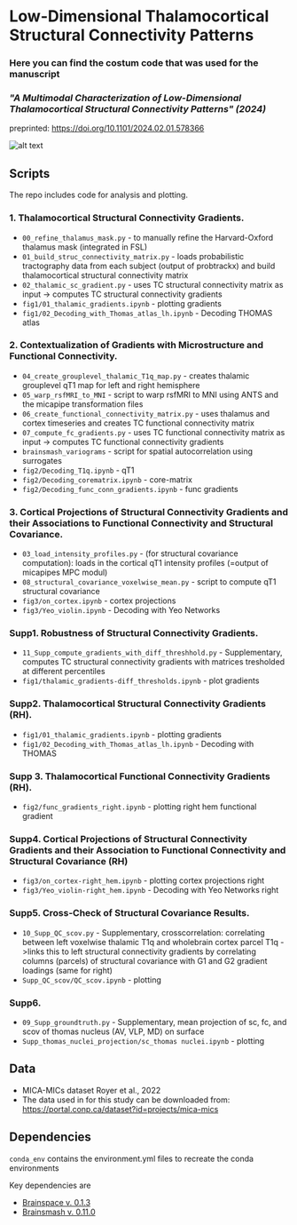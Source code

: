 # Low-Dimensional Thalamocortical Structural Connectivity Patterns

### Here you can find the costum code that was used for the manuscript 
### *"A Multimodal Characterization of Low-Dimensional Thalamocortical Structural Connectivity Patterns" (2024)*
preprinted: https://doi.org/10.1101/2024.02.01.578366

![alt text](https://github.com/CNG-LAB/cngopen/blob/main/thalamic_gradients/thala_gradients.png) 

## **Scripts** 
The repo includes code for analysis and plotting. 

### 1.  Thalamocortical Structural Connectivity Gradients.

- `00_refine_thalamus_mask.py` - to manually refine the Harvard-Oxford thalamus mask (integrated in FSL)
- `01_build_struc_connectivity_matrix.py` - loads probabilistic tractography data from each subject (output of probtrackx) and build thalamocortical structural connectivity matrix
- `02_thalamic_sc_gradient.py` - uses TC structural connectivity matrix as input -> computes TC structural connectivity gradients
- `fig1/01_thalamic_gradients.ipynb` - plotting gradients
- `fig1/02_Decoding_with_Thomas_atlas_lh.ipynb` - Decoding THOMAS atlas

### 2.  Contextualization of Gradients with Microstructure and Functional Connectivity.

- `04_create_grouplevel_thalamic_T1q_map.py` - creates thalamic grouplevel qT1 map for left and right hemisphere
- `05_warp_rsfMRI_to_MNI` - script to warp rsfMRI to MNI using ANTS and the micapipe transformation files
- `06_create_functional_connectivity_matrix.py` - uses thalamus and cortex timeseries and creates TC functional connectivity matrix
- `07_compute_fc_gradients.py` - uses TC functional connectivity matrix as input -> computes TC functional connectivity gradients
- `brainsmash_variograms` - script for spatial autocorrelation using surrogates
- `fig2/Decoding_T1q.ipynb` - qT1
- `fig2/Decoding_corematrix.ipynb` - core-matrix
- `fig2/Decoding_func_conn_gradients.ipynb` - func gradients

### 3.  Cortical Projections of Structural Connectivity Gradients and their Associations to Functional Connectivity and Structural Covariance. 

- `03_load_intensity_profiles.py` - (for structural covariance computation): loads in the cortical qT1 intensity profiles (=output of micapipes MPC modul)
- `08_structural_covariance_voxelwise_mean.py` - script to compute qT1 structural covariance
- `fig3/on_cortex.ipynb` - cortex projections
- `fig3/Yeo_violin.ipynb` - Decoding with Yeo Networks

### Supp1.  Robustness of Structural Connectivity Gradients.
- `11_Supp_compute_gradients_with_diff_threshhold.py` - Supplementary, computes TC structural connectivity gradients with matrices tresholded at different percentiles
- `fig1/thalamic_gradients-diff_thresholds.ipynb` - plot gradients

### Supp2.   Thalamocortical Structural Connectivity Gradients (RH).
- `fig1/01_thalamic_gradients.ipynb` - plotting gradients
- `fig1/02_Decoding_with_Thomas_atlas_lh.ipynb` - Decoding with THOMAS

### Supp 3. Thalamocortical Functional Connectivity Gradients (RH). 
- `fig2/func_gradients_right.ipynb` - plotting right hem functional gradient

### Supp4.  Cortical Projections of Structural Connectivity Gradients and their Association to Functional Connectivity and Structural Covariance (RH)
- `fig3/on_cortex-right_hem.ipynb` - plotting cortex projections right
- `fig3/Yeo_violin-right_hem.ipynb` - Decoding with Yeo Networks right

### Supp5.   Cross-Check of Structural Covariance Results. 
- `10_Supp_QC_scov.py` - Supplementary, crosscorrelation: correlating between left voxelwise thalamic T1q and wholebrain cortex parcel T1q ->links this to left structural connectivity gradients by correlating columns (parcels) of structural covariance with G1 and G2 gradient loadings (same for right)
- `Supp_QC_scov/QC_scov.ipynb` - plotting

### Supp6.  
- `09_Supp_groundtruth.py` - Supplementary, mean projection of sc, fc, and scov of thomas nucleus (AV, VLP, MD) on surface
- `Supp_thomas_nuclei_projection/sc_thomas nuclei.ipynb` - plotting

## **Data**
- MICA-MICs dataset Royer et al., 2022
- The data used in for this study can be downloaded from: https://portal.conp.ca/dataset?id=projects/mica-mics

## **Dependencies**

`conda_env` contains the environment.yml files to recreate the conda environments

Key dependencies are 
- [Brainspace v. 0.1.3](https://brainspace.readthedocs.io/en/latest/index.html)
- [Brainsmash v. 0.11.0](https://brainsmash.readthedocs.io/en/latest/)







